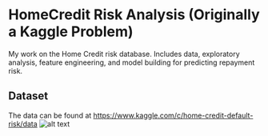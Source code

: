 # HomeCredit Risk Analysis (Originally a Kaggle Problem)

My work on the Home Credit risk database. Includes data, exploratory analysis, feature engineering, and model building for predicting repayment risk.

## Dataset
The data can be found at https://www.kaggle.com/c/home-credit-default-risk/data
![alt text](https://github.com/SiddheshAcharekarhome_credit_risk/home_credit_data_description.png)
